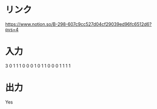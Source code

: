 # リンク
https://www.notion.so/B-298-607c9cc527d04cf29039ed96fc6512d6?pvs=4

# 入力
3
0 1 1
1 0 0
0 1 0
1 1 0
0 0 1
1 1 1

# 出力
Yes
